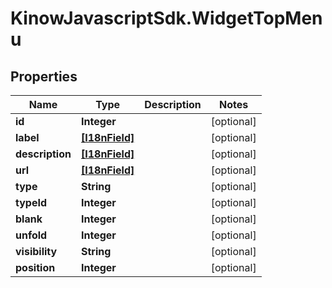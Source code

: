 # KinowJavascriptSdk.WidgetTopMenu

## Properties
Name | Type | Description | Notes
------------ | ------------- | ------------- | -------------
**id** | **Integer** |  | [optional] 
**label** | [**[I18nField]**](I18nField.md) |  | [optional] 
**description** | [**[I18nField]**](I18nField.md) |  | [optional] 
**url** | [**[I18nField]**](I18nField.md) |  | [optional] 
**type** | **String** |  | [optional] 
**typeId** | **Integer** |  | [optional] 
**blank** | **Integer** |  | [optional] 
**unfold** | **Integer** |  | [optional] 
**visibility** | **String** |  | [optional] 
**position** | **Integer** |  | [optional] 


